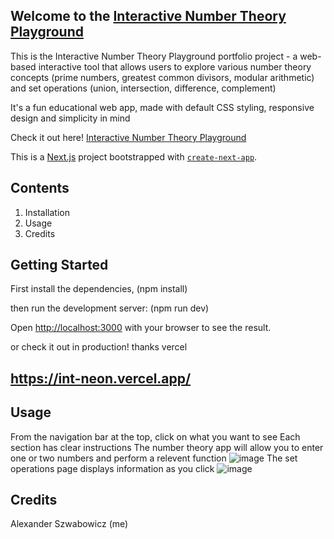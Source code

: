 ## Welcome to the [Interactive Number Theory Playground](https://int-neon.vercel.app/)

This is the Interactive Number Theory Playground portfolio project - a web-based interactive tool that allows users to explore various number theory concepts 
(prime numbers, greatest common divisors, modular arithmetic) and set operations (union, intersection, difference, complement)

It's a fun educational web app, made with default CSS styling, responsive design and simplicity in mind

Check it out here! [Interactive Number Theory Playground](https://int-neon.vercel.app/)

This is a [Next.js](https://nextjs.org/) project bootstrapped with [`create-next-app`](https://github.com/vercel/next.js/tree/canary/packages/create-next-app).

## Contents

1. Installation
2. Usage
3. Credits

## Getting Started

First install the dependencies,
(npm install)

then run the development server:
(npm run dev)

Open [http://localhost:3000](http://localhost:3000) with your browser to see the result.

or check it out in production! thanks vercel

## https://int-neon.vercel.app/

## Usage
From the navigation bar at the top, click on what you want to see
Each section has clear instructions 
The number theory app will allow you to enter one or two numbers and perform a relevent function
![image](https://github.com/Rhubar/int/assets/162736510/a066a49a-80be-47a8-b924-3c9e609daace)
The set operations page displays information as you click
![image](https://github.com/Rhubar/int/assets/162736510/512adbc6-e000-4846-adb4-304d31c29da5)




## Credits
Alexander Szwabowicz (me)
